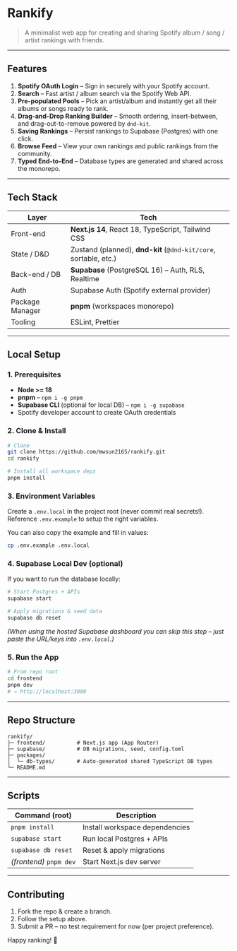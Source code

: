 # Rankify  
> A minimalist web app for creating and sharing Spotify album / song / artist rankings with friends.

---

## Features

1. **Spotify OAuth Login** – Sign in securely with your Spotify account.
2. **Search** – Fast artist / album search via the Spotify Web API.
3. **Pre-populated Pools** – Pick an artist/album and instantly get all their albums or songs ready to rank.
4. **Drag-and-Drop Ranking Builder** – Smooth ordering, insert-between, and drag-out-to-remove powered by `dnd-kit`.
5. **Saving Rankings** – Persist rankings to Supabase (Postgres) with one click.
6. **Browse Feed** – View your own rankings and public rankings from the community.
7. **Typed End-to-End** – Database types are generated and shared across the monorepo.

---

## Tech Stack

| Layer            | Tech                                                               |
|------------------|--------------------------------------------------------------------|
| Front-end        | **Next.js 14**, React 18, TypeScript, Tailwind CSS                 |
| State / D&D      | Zustand (planned), **dnd-kit** (`@dnd-kit/core`, sortable, etc.)   |
| Back-end / DB    | **Supabase** (PostgreSQL 16) – Auth, RLS, Realtime                |
| Auth             | Supabase Auth (Spotify external provider)                          |
| Package Manager  | **pnpm** (workspaces monorepo)                                     |
| Tooling          | ESLint, Prettier                                                   |

---

## Local Setup

### 1. Prerequisites

* **Node >= 18**
* **pnpm** – `npm i -g pnpm`
* **Supabase CLI** (optional for local DB) – `npm i -g supabase`
* Spotify developer account to create OAuth credentials

### 2. Clone & Install

```bash
# Clone
git clone https://github.com/mwsun2165/rankify.git
cd rankify

# Install all workspace deps
pnpm install
```

### 3. Environment Variables

Create a `.env.local` in the project root (never commit real secrets!).
Reference `.env.example` to setup the right variables.

You can also copy the example and fill in values:

```bash
cp .env.example .env.local
```

### 4. Supabase Local Dev (optional)

If you want to run the database locally:

```bash
# Start Postgres + APIs
supabase start

# Apply migrations & seed data
supabase db reset
```

_(When using the hosted Supabase dashboard you can skip this step – just paste the URL/keys into `.env.local`.)_

### 5. Run the App

```bash
# From repo root
cd frontend
pnpm dev
# → http://localhost:3000
```

---

## Repo Structure

```
rankify/
├─ frontend/          # Next.js app (App Router)
├─ supabase/          # DB migrations, seed, config.toml
├─ packages/
│  └─ db-types/       # Auto-generated shared TypeScript DB types
└─ README.md
```

---

## Scripts

| Command (root)           | Description                       |
|--------------------------|-----------------------------------|
| `pnpm install`           | Install workspace dependencies    |
| `supabase start`         | Run local Postgres + APIs         |
| `supabase db reset`      | Reset & apply migrations          |
| *(frontend)* `pnpm dev`  | Start Next.js dev server          |

---

## Contributing

1. Fork the repo & create a branch.
2. Follow the setup above.
3. Submit a PR – no test requirement for now (per project preference).

Happy ranking! 🎵
